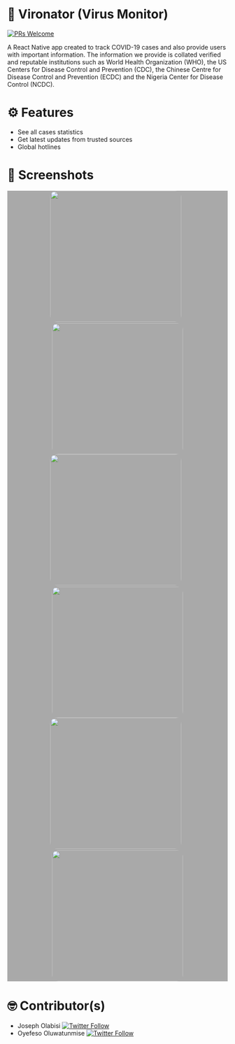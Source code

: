 # 📱 Vironator (Virus Monitor)

[![PRs Welcome](https://img.shields.io/badge/PRs-welcome-brightgreen.svg?style=flat-square)](http://makeapullrequest.com)

A React Native app created to track COVID-19 cases and also provide users with important information. 
The information we provide is collated verified and reputable institutions such as World Health Organization (WHO), the US Centers for Disease Control and Prevention (CDC), 
the Chinese Centre for Disease Control and Prevention (ECDC) and the Nigeria Center for Disease Control (NCDC).

# ⚙ Features
- See all cases statistics
- Get latest updates from trusted sources
- Global hotlines

# 📸 Screenshots
<div style="background-color:rgb(169,169,169); text-align:center">
<img src="screenshots/vn1.png" width="300" style="border-radius: 15px">
&nbsp;
<img src="screenshots/vn2.png" width="300" style="border-radius: 15px">
</div>

<div style="background-color:rgb(169,169,169); text-align:center">
<img src="screenshots/vn3.png" width="300" style="border-radius: 15px">
&nbsp;
<img src="screenshots/vn4.png" width="300" style="border-radius: 15px">
</div>

<div style="background-color:rgb(169,169,169); text-align:center">
<img src="screenshots/vn5.png" width="300" style="border-radius: 15px">
&nbsp;
<img src="screenshots/vn 6.png" width="300" style="border-radius: 15px">
</div>

# 🤓 Contributor(s)
- Joseph Olabisi [![Twitter Follow](https://img.shields.io/twitter/follow/aceg00ber?label=Follow&style=social)](https://twitter.com/acerg00ber)
- Oyefeso Oluwatunmise [![Twitter Follow](https://img.shields.io/twitter/follow/oyefesotunmise?label=Follow&style=social)](https://twitter.com/oyefesotunmise)
